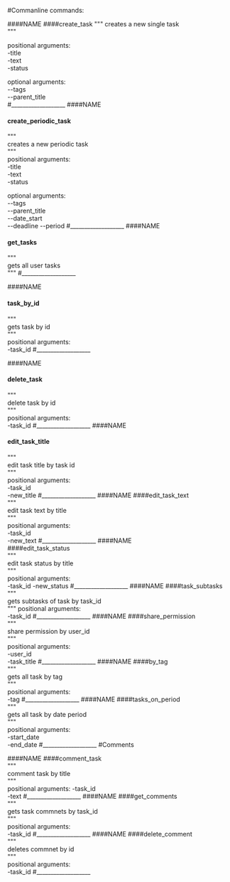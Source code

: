 #Commanline commands:

####NAME
####create_task 
"""
    creates a new single task  
"""

positional arguments:  
-title   
-text   
-status 

optional arguments:  
--tags   
--parent_title    
#___________________
####NAME
#### create_periodic_task 
"""  
creates a new periodic task   
"""  
positional arguments:  
-title   
-text   
-status 

optional arguments:  
--tags   
--parent_title  
--date_start  
--deadline 
--period 
#___________________
####NAME
#### get_tasks    
"""  
gets all user tasks  
"""
#___________________

####NAME
#### task_by_id    
"""  
gets task by id    
 """   
positional arguments:  
-task_id 
#___________________

####NAME
#### delete_task    
"""  
delete task by id   
 """  
positional arguments:    
-task_id 
#___________________
####NAME
#### edit_task_title    
"""  
edit task title by task id  
"""  
positional arguments:   
-task_id   
-new_title
#___________________
####NAME
####edit_task_text   
"""  
edit task text by title   
"""  
positional arguments:    
-task_id   
-new_text
#___________________
####NAME  
####edit_task_status   
 """  
 edit task status by title  
 """  
positional arguments:    
-task_id 
 -new_status
 #___________________
####NAME
####task_subtasks   
 """  
  gets subtasks of task by task_id  
 """
positional arguments:  
-task_id 
#___________________
####NAME
####share_permission   
"""  
share permission by user_id  
"""  
positional arguments:   
-user_id   
-task_title
#___________________
####NAME
####by_tag   
"""  
gets all task by tag  
"""  
positional arguments:   
-tag
#___________________
####NAME
####tasks_on_period  
 """  
 gets all task by date period  
 """  
positional arguments:  
-start_date   
-end_date
#___________________
#Comments

####NAME
####comment_task    
"""  
comment task by title   
"""  
positional arguments: 
-task_id   
-text
#___________________
####NAME
####get_comments   
"""  
gets task commnets by task_id  
"""  
positional arguments:  
-task_id 
#___________________
####NAME
####delete_comment   
"""  
deletes commnet by id  
"""  
positional arguments:  
-task_id 
#___________________
